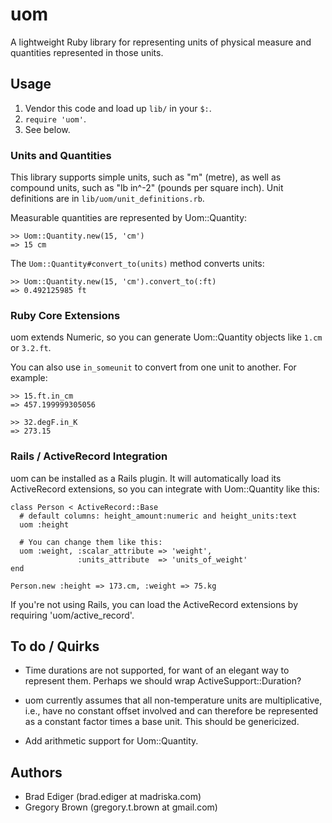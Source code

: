 # uom

A lightweight Ruby library for representing units of physical measure and
quantities represented in those units.

## Usage

1. Vendor this code and load up `lib/` in your `$:`.
2. `require 'uom'`.
3. See below.

### Units and Quantities

This library supports simple units, such as "m" (metre), as well as compound
units, such as "lb in^-2" (pounds per square inch). Unit definitions are in
`lib/uom/unit_definitions.rb`.

Measurable quantities are represented by Uom::Quantity:
  
    >> Uom::Quantity.new(15, 'cm')
    => 15 cm

The `Uom::Quantity#convert_to(units)` method converts units:

    >> Uom::Quantity.new(15, 'cm').convert_to(:ft)
    => 0.492125985 ft

### Ruby Core Extensions

uom extends Numeric, so you can generate Uom::Quantity objects like `1.cm` or
`3.2.ft`.

You can also use `in_someunit` to convert from one unit to another. For example:

    >> 15.ft.in_cm
    => 457.199999305056

    >> 32.degF.in_K
    => 273.15

### Rails / ActiveRecord Integration

uom can be installed as a Rails plugin. It will automatically load its
ActiveRecord extensions, so you can integrate with Uom::Quantity like this:

    class Person < ActiveRecord::Base
      # default columns: height_amount:numeric and height_units:text
      uom :height
      
      # You can change them like this:
      uom :weight, :scalar_attribute => 'weight',
                   :units_attribute  => 'units_of_weight'
    end

    Person.new :height => 173.cm, :weight => 75.kg

If you're not using Rails, you can load the ActiveRecord extensions by requiring
'uom/active_record'.

## To do / Quirks

* Time durations are not supported, for want of an elegant way to represent
  them. Perhaps we should wrap ActiveSupport::Duration?

* uom currently assumes that all non-temperature units are multiplicative, i.e.,
  have no constant offset involved and can therefore be represented as a
  constant factor times a base unit. This should be genericized.

* Add arithmetic support for Uom::Quantity.

## Authors

* Brad Ediger (brad.ediger at madriska.com)
* Gregory Brown (gregory.t.brown at gmail.com)
